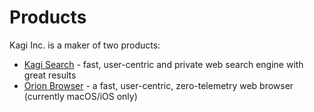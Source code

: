 # Products

Kagi Inc. is a maker of two products:

- [Kagi Search](https://kagi.com) - fast, user-centric and private web search engine with great results
- [Orion Browser](https://browser.kagi.com) - a fast, user-centric, zero-telemetry web browser
  (currently macOS/iOS only)